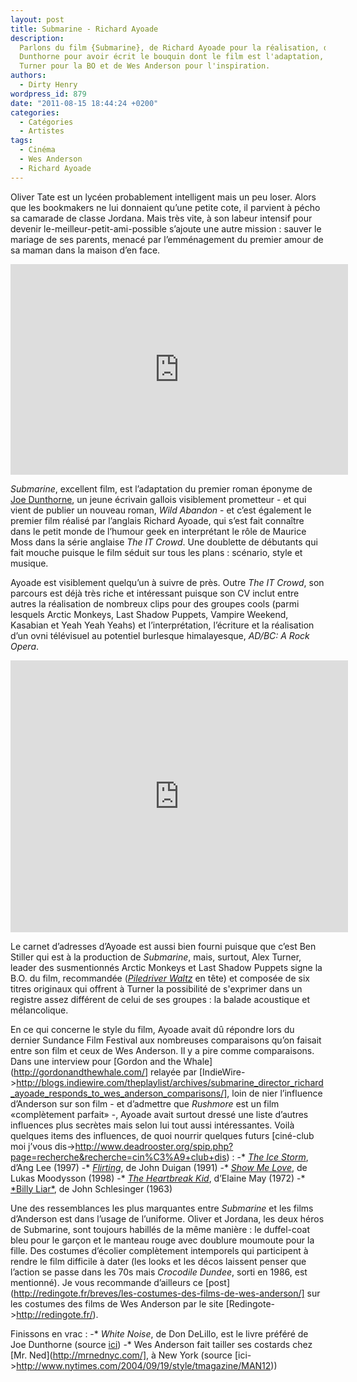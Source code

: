 ```yaml
---
layout: post
title: Submarine - Richard Ayoade
description:
  Parlons du film {Submarine}, de Richard Ayoade pour la réalisation, de Joe
  Dunthorne pour avoir écrit le bouquin dont le film est l'adaptation, d'Alex
  Turner pour la BO et de Wes Anderson pour l'inspiration.
authors:
  - Dirty Henry
wordpress_id: 879
date: "2011-08-15 18:44:24 +0200"
categories:
  - Catégories
  - Artistes
tags:
  - Cinéma
  - Wes Anderson
  - Richard Ayoade
---
```


Oliver Tate est un lycéen probablement intelligent mais un peu loser. Alors que
les bookmakers ne lui donnaient qu’une petite cote, il parvient à pécho sa
camarade de classe Jordana. Mais très vite, à son labeur intensif pour devenir
le-meilleur-petit-ami-possible s’ajoute une autre mission : sauver le mariage de
ses parents, menacé par l’emménagement du premier amour de sa maman dans la
maison d’en face.

<iframe width="540" height="337" src="http://www.youtube.com/embed/4IVFfiv6wpY" frameborder="0" allowfullscreen></iframe>

_Submarine_, excellent film, est l’adaptation du premier roman éponyme de
[Joe Dunthorne](http://www.joedunthorne.com/), un jeune écrivain gallois
visiblement prometteur - et qui vient de publier un nouveau roman, _Wild
Abandon_ - et c’est également le premier film réalisé par l’anglais Richard
Ayoade, qui s’est fait connaître dans le petit monde de l’humour geek en
interprétant le rôle de Maurice Moss dans la série anglaise _The IT Crowd_. Une
doublette de débutants qui fait mouche puisque le film séduit sur tous les plans
: scénario, style et musique.

Ayoade est visiblement quelqu’un à suivre de près. Outre _The IT Crowd_, son
parcours est déjà très riche et intéressant puisque son CV inclut entre autres
la réalisation de nombreux clips pour des groupes cools (parmi lesquels Arctic
Monkeys, Last Shadow Puppets, Vampire Weekend, Kasabian et Yeah Yeah Yeahs) et
l’interprétation, l’écriture et la réalisation d’un ovni télévisuel au potentiel
burlesque himalayesque, _AD/BC: A Rock Opera_.

<iframe width="540" height="435" src="http://www.youtube.com/embed/q37UomRayr0" frameborder="0" allowfullscreen></iframe>

Le carnet d’adresses d’Ayoade est aussi bien fourni puisque que c’est Ben
Stiller qui est à la production de _Submarine_, mais, surtout, Alex Turner,
leader des susmentionnés Arctic Monkeys et Last Shadow Puppets signe la B.O. du
film, recommandée
(_[Piledriver Waltz](http://www.youtube.com/watch?v=Bwhm3HrGA68)_ en tête) et
composée de six titres originaux qui offrent à Turner la possibilité de
s'exprimer dans un registre assez différent de celui de ses groupes : la balade
acoustique et mélancolique.

En ce qui concerne le style du film, Ayoade avait dû répondre lors du dernier
Sundance Film Festival aux nombreuses comparaisons qu’on faisait entre son film
et ceux de Wes Anderson. Il y a pire comme comparaisons. Dans une interview pour
[Gordon and the Whale](http://gordonandthewhale.com/] relayée par
[IndieWire->http://blogs.indiewire.com/theplaylist/archives/submarine_director_richard_ayoade_responds_to_wes_anderson_comparisons/],
loin de nier l’influence d’Anderson sur son film - et d’admettre que _Rushmore_
est un film «complètement parfait» -, Ayoade avait surtout dressé une liste
d’autres influences plus secrètes mais selon lui tout aussi intéressantes. Voilà
quelques items des influences, de quoi nourrir quelques futurs [ciné-club moi
j’vous
dis->http://www.deadrooster.org/spip.php?page=recherche&recherche=cin%C3%A9+club+dis)
: -* [*The Ice Storm*](http://www.imdb.com/title/tt0119349/), d’Ang Lee
(1997) -* [_Flirting_](http://www.imdb.com/title/tt0101898/), de John Duigan
(1991) -* [*Show Me Love*](http://www.imdb.com/title/tt0150662/), de Lukas
Moodysson (1998) -*
[_The Heartbreak Kid_](http://www.imdb.com/title/tt0068687/), d’Elaine May
(1972) -* [*Billy Liar\*](http://www.imdb.com/title/tt0056868/), de John
Schlesinger (1963)

Une des ressemblances les plus marquantes entre _Submarine_ et les films
d’Anderson est dans l’usage de l’uniforme. Oliver et Jordana, les deux héros de
Submarine, sont toujours habillés de la même manière : le duffel-coat bleu pour
le garçon et le manteau rouge avec doublure moumoute pour la fille. Des costumes
d’écolier complètement intemporels qui participent à rendre le film difficile à
dater (les looks et les décos laissent penser que l’action se passe dans les 70s
mais _Crocodile Dundee_, sorti en 1986, est mentionné). Je vous recommande
d’ailleurs ce
[post](http://redingote.fr/breves/les-costumes-des-films-de-wes-anderson/] sur
les costumes des films de Wes Anderson par le site
[Redingote->http://redingote.fr/).

Finissons en vrac : -\* _White Noise_, de Don DeLillo, est le livre préféré de
Joe Dunthorne (source
[ici](http://www.independent.co.uk/arts-entertainment/books/features/one-minute-with-joe-dunthorne-novelist-2331732.html))
-\* Wes Anderson fait tailler ses costards chez [Mr. Ned](http://mrnednyc.com/],
à New York (source
[ici->http://www.nytimes.com/2004/09/19/style/tmagazine/MAN12))
